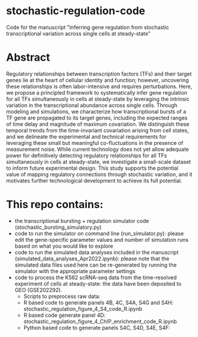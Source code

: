 # stochastic-regulation-code
Code for the manuscript "Inferring gene regulation from stochastic transcriptional variation across single cells at steady-state"

# Abstract
Regulatory relationships between transcription factors (TFs) and their target genes lie at the heart of cellular identity and function; however, uncovering these relationships is often labor-intensive and requires perturbations. Here, we propose a principled framework to systematically infer gene regulation for all TFs simultaneously in cells at steady-state by leveraging the intrinsic variation in the transcriptional abundance across single cells. Through modeling and simulations, we characterize how transcriptional bursts of a TF gene are propagated to its target genes, including the expected ranges of time delay and magnitude of maximum covariation. We distinguish these temporal trends from the time-invariant covariation arising from cell states, and we delineate the experimental and technical requirements for leveraging these small but meaningful co-fluctuations in the presence of measurement noise. While current technology does not yet allow adequate power for definitively detecting regulatory relationships for all TFs simultaneously in cells at steady-state, we investigate a small-scale dataset to inform future experimental design. This study supports the potential value of mapping regulatory connections through stochastic variation, and it motivates further technological development to achieve its full potential.

# This repo contains:
- the transcriptional bursting + regulation simulator code (stochastic_bursting_simulatory.py)
- code to run the simulator on command line (run_simulator.py): please edit the gene-specific parameter values and number of simulation runs based on what you would like to explore
- code to run the simulated data analyses included in the manuscript (simulated_data_analyses_Apr2022.ipynb): please note that the simulated data files used here can be re-generated by running the simulator with the appropriate parameter settings
- code to process the K562 scRNA-seq data from the time-resolved experiment of cells at steady-state: the data have been deposited to GEO (GSE202292).
  - Scripts to preprocess raw data: 
  - R based code to generate panels 4B, 4C, S4A, S4G and S4H: stochastic_regulation_figure_4_S4_code_R.ipynb
  - R based code generate panel 4D: stochastic_regulation_figure_4_ChIP_enrichment_code_R.ipynb 
  - Python based code to generate panels S4C, S4D, S4E, S4F: 
